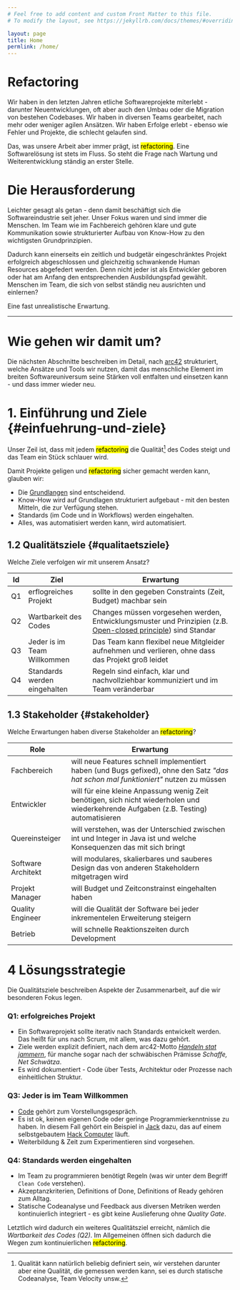 ```yaml
---
# Feel free to add content and custom Front Matter to this file.
# To modify the layout, see https://jekyllrb.com/docs/themes/#overriding-theme-defaults

layout: page
title: Home
permlink: /home/
---
```


# Refactoring
Wir haben in den letzten Jahren etliche Softwareprojekte miterlebt - darunter Neuentwicklungen, oft aber auch den Umbau oder die Migration von bestehen Codebases.
Wir haben in diversen Teams gearbeitet, nach mehr oder weniger agilen Ansätzen. Wir haben Erfolge erlebt - ebenso wie Fehler und Projekte, die schlecht gelaufen sind.

Das, was unsere Arbeit aber immer prägt, ist <mark>refactoring</mark>. Eine Softwarelösung ist stets im Fluss. So steht die Frage nach Wartung und Weiterentwicklung ständig an erster Stelle.
 
# Die Herausforderung
Leichter gesagt als getan - denn damit beschäftigt sich die Softwareindustrie seit jeher. 
Unser Fokus waren und sind immer die Menschen. Im Team wie im Fachbereich gehören klare und gute Kommunikation sowie strukturierter Aufbau von Know-How zu den wichtigsten Grundprinzipien.

Dadurch kann einerseits ein zeitlich und budgetär eingeschränktes Projekt erfolgreich abgeschlossen und gleichzeitig schwankende Human Resources abgefedert werden. Denn nicht jeder ist als Entwickler geboren oder hat am Anfang den entsprechenden Ausbildungspfad gewählt. Menschen im Team, die sich von selbst ständig neu ausrichten und einlernen? 

Eine fast unrealistische Erwartung.


---
# Wie gehen wir damit um?
Die nächsten Abschnitte beschreiben im Detail, nach [arc42](https://arc42.org) strukturiert, welche Ansätze und Tools wir nutzen, damit das menschliche Element im breiten Softwareuniversum seine Stärken voll entfalten und einsetzen kann - und dass immer wieder neu.


# 1. Einführung und Ziele {#einfuehrung-und-ziele}
 
Unser Zeil ist, dass mit jedem <mark>refactoring</mark> die Qualität[^1] des Codes steigt und das Team ein Stück schlauer wird. 

Damit Projekte geligen und <mark>refactoring</mark> sicher gemacht werden kann, glauben wir:

- Die [Grundlangen](/grundlagen/) sind entscheidend.
- Know-How wird auf Grundlagen strukturiert aufgebaut - mit den besten Mitteln, die zur Verfügung stehen.
- Standards (im Code und in Workflows) werden eingehalten.
- Alles, was automatisiert werden kann, wird automatisiert.



## 1.2 Qualitätsziele {#qualitaetsziele}

Welche Ziele verfolgen wir mit unserem Ansatz? 

|Id| Ziel      | Erwartung |
|--| ----------- | ----------- |
|Q1| erflogreiches Projekt | sollte in den gegeben Constraints (Zeit, Budget) machbar sein    |
|Q2| Wartbarkeit des Codes     | Changes müssen vorgesehen werden, Entwicklungsmuster und Prinzipien (z.B. [Open-closed principle](https://en.wikipedia.org/wiki/Open–closed_principle)) sind Standar       |
|Q3| Jeder is im Team Willkommen      | Das Team kann flexibel neue Mitgleider aufnehmen und verlieren, ohne dass das Projekt groß leidet       |
|Q4| Standards werden eingehalten     | Regeln sind einfach, klar und nachvollziehbar kommuniziert und im Team veränderbar       |

## 1.3 Stakeholder {#stakeholder}

Welche Erwartungen haben diverse Stakeholder an <mark>refactoring</mark>?

| Role      | Erwartung |
| ----------- | ----------- |
| Fachbereich | will neue Features schnell implementiert haben (und Bugs gefixed), ohne den Satz *"das hat schon mal funktioniert"* nutzen zu müssen        |
| Entwickler      | will für eine kleine Anpassung wenig Zeit benötigen, sich nicht wiederholen und wiederkehrende Aufgaben (z.B. Testing) automatisieren   |
| Quereinsteiger   | will verstehen, was der Unterschied zwischen int und Integer in Java ist und welche Konsequenzen das mit sich bringt       |
| Software Architekt   | will modulares, skalierbares und sauberes Design das von anderen Stakeholdern mitgetragen wird      |
| Projekt Manager   | will Budget und Zeitconstrainst eingehalten haben      |
| Quality Engineer  | will die Qualität der Software bei jeder inkrementelen Erweiterung steigern         |
| Betrieb | will schnelle Reaktionszeiten durch Development        |


# 4 Lösungsstrategie

Die Qualitätsziele beschreiben Aspekte der Zusammenarbeit, auf die wir besonderen Fokus legen.

### Q1: erfolgreiches Projekt
- Ein Softwareprojekt sollte iterativ nach Standards entwickelt werden. Das heißt für uns nach Scrum, mit allem, was dazu gehört.
- Ziele werden explizit definiert, nach dem arc42-Motto [*Handeln stat jammern*](https://www.arc42.de/downloads/Handeln-statt-Jammern.pdf), für manche sogar nach der schwäbischen Prämisse *Schaffe, Net Schwätza*.
- Es wird dokumentiert - Code über Tests, Architektur oder Prozesse nach einheitlichen Struktur.

### Q3: Jeder is im Team Willkommen  
- [Code](https://www.joelonsoftware.com/2006/10/25/the-guerrilla-guide-to-interviewing-version-30/) gehört zum Vorstellungsgespräch.
- Es ist ok, keinen eigenen Code oder geringe Programmierkenntnisse zu haben. In diesem Fall gehört ein Beispiel in [Jack](https://www.nand2tetris.org) dazu, das auf einem selbstgebautem [Hack Computer](https://www.nand2tetris.org/course) läuft.
- Weiterbildung & Zeit zum Experimentieren sind vorgesehen.

### Q4: Standards werden eingehalten 
- Im Team zu programmieren benötigt Regeln (was wir unter dem Begriff `Clean Code` verstehen).
- Akzeptanzkriterien, Definitions of Done, Definitions of Ready gehören zum Alltag.
- Statische Codeanalyse und Feedback aus diversen Metriken werden kontinuierlich integriert - es gibt keine Auslieferung ohne *Quality Gate*.

Letztlich wird dadurch ein weiteres Qualitätsziel erreicht, nämlich die *Wartbarkeit des Codes (Q2)*. Im Allgemeinen öffnen sich dadurch die Wegen zum kontinuierlichen <mark>refactoring</mark>.  



[^1]: Qualität kann natürlich beliebig definiert sein, wir verstehen darunter aber eine Qualität, die gemessen werden kann, sei es durch statische Codeanalyse, Team Velocity unsw.